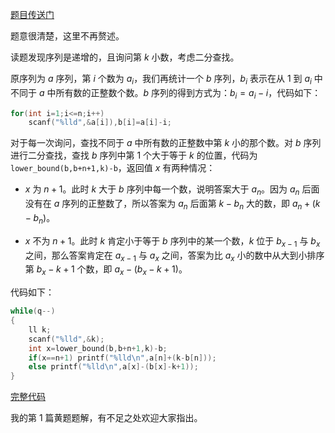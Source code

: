 [题目传送门](https://www.luogu.com.cn/problem/AT_abc205_d)

题意很清楚，这里不再赘述。

读题发现序列是递增的，且询问第 $k$ 小数，考虑二分查找。

原序列为 $a$ 序列，第 $i$ 个数为 $a_i$，我们再统计一个 $b$ 序列，$b_i$ 表示在从 $1$ 到 $a_i$ 中不同于 $a$ 中所有数的正整数个数。$b$ 序列的得到方式为：$b_i=a_i-i$，代码如下：
```cpp
for(int i=1;i<=n;i++)
	scanf("%lld",&a[i]),b[i]=a[i]-i;
```
对于每一次询问，查找不同于 $a$ 中所有数的正整数中第 $k$ 小的那个数。对 $b$ 序列进行二分查找，查找 $b$ 序列中第 $1$ 个大于等于 $k$ 的位置，代码为 `lower_bound(b,b+n+1,k)-b`，返回值 $x$ 有两种情况：

- $x$ 为 $n+1$。此时 $k$ 大于 $b$ 序列中每一个数，说明答案大于 $a_n$。因为 $a_n$ 后面没有在 $a$ 序列的正整数了，所以答案为 $a_n$ 后面第 $k-b_n$ 大的数，即 $a_n+(k-b_n)$。

- $x$ 不为 $n+1$。此时 $k$ 肯定小于等于 $b$ 序列中的某一个数，$k$ 位于 $b_{x-1}$ 与 $b_x$ 之间，那么答案肯定在 $a_{x-1}$ 与 $a_x$ 之间，答案为比 $a_x$ 小的数中从大到小排序第 $b_x-k+1$ 个数，即 $a_x-(b_x-k+1)$。 

代码如下：
```cpp
while(q--)
{
	ll k;
	scanf("%lld",&k);
	int x=lower_bound(b,b+n+1,k)-b;
	if(x==n+1) printf("%lld\n",a[n]+(k-b[n]));
	else printf("%lld\n",a[x]-(b[x]-k+1));
}
```

[完整代码](https://atcoder.jp/contests/abc205/submissions/44111098)

我的第 $1$ 篇黄题题解，有不足之处欢迎大家指出。